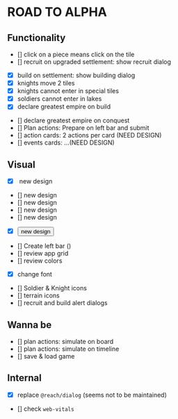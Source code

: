 # ROAD TO ALPHA

## Functionality

- [] click on a piece means click on the tile
- [] recruit on upgraded settlement: show recruit dialog
- [x] build on settlement: show building dialog
- [x] knights move 2 tiles
- [x] knights cannot enter in special tiles
- [x] soldiers cannot enter in lakes
- [x] declare greatest empire on build
- [] declare greatest empire on conquest
- [] Plan actions: Prepare on left bar and submit
- [] action cards: 2 actions per card (NEED DESIGN)
- [] events cards: ...(NEED DESIGN)

## Visual

- [x] <Card /> new design
- [] <Timeline /> new design
- [] <TimelineItem /> new design
- [] <Board /> new design
- [] <Tile /> new design
- [x] <Button /> new design
- [] Create left bar (<PhaseSummary />)
- [] review app grid
- [] review colors
- [x] change font
- [] Soldier & Knight icons
- [] terrain icons
- [] recruit and build alert dialogs

## Wanna be

- [] plan actions: simulate on board
- [] plan actions: simulate on timeline
- [] save & load game

## Internal

- [x] replace `@reach/dialog` (seems not to be maintained)
- [] check `web-vitals`
